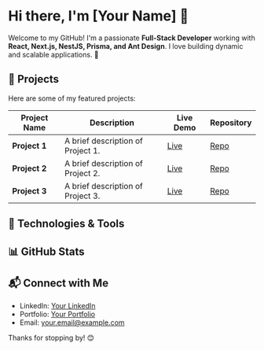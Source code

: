 # Hi there, I'm [Your Name] 👋

Welcome to my GitHub! I'm a passionate **Full-Stack Developer** working with **React, Next.js, NestJS, Prisma, and Ant Design**. I love building dynamic and scalable applications. 🚀

## 📌 Projects

Here are some of my featured projects:

| Project Name  | Description                       | Live Demo                                  | Repository                                       |
| ------------- | --------------------------------- | ------------------------------------------ | ------------------------------------------------ |
| **Project 1** | A brief description of Project 1. | [Live](https://your-deployed-project1.com) | [Repo](https://github.com/yourusername/project1) |
| **Project 2** | A brief description of Project 2. | [Live](https://your-deployed-project2.com) | [Repo](https://github.com/yourusername/project2) |
| **Project 3** | A brief description of Project 3. | [Live](https://your-deployed-project3.com) | [Repo](https://github.com/yourusername/project3) |

## 🚀 Technologies & Tools








## 📊 GitHub Stats



## 📬 Connect with Me

- LinkedIn: [Your LinkedIn](https://linkedin.com/in/yourprofile)
- Portfolio: [Your Portfolio](https://your-portfolio.com)
- Email: [your.email@example.com](mailto\:your.email@example.com)

Thanks for stopping by! 😊

